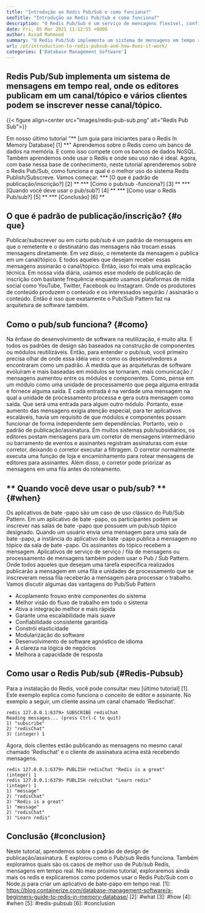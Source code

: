 ```yaml
---
title: "Introdução ao Redis Pub/Sub e como funciona?" 
seoTitle: "Introdução ao Redis Pub/Sub e como funciona?" 
description: "O Redis Pub/Sub é um serviço de mensagens flexível, confiável e em tempo real para aplicativos independentes para publicar e assinar eventos assíncronos." 
date: Fri, 05 Mar 2021 11:12:55 +0000
author: Assad Mahmood
summary: "O Redis Pub/Sub implementa um sistema de mensagens em tempo real, onde os editores publicam em um canal/tópico e vários clientes podem se inscrever nesse canal/tópico." 
url: /pt/introduction-to-redis-pubsub-and-how-does-it-work/
categories: ['Database Management Software']
---
```


## Redis Pub/Sub implementa um sistema de mensagens em tempo real, onde os editores publicam em um canal/tópico e vários clientes podem se inscrever nesse canal/tópico.

{{< figure align=center src="images/redis-pub-sub.png" alt="Redis Pub Sub">}}

Em nosso último tutorial "** [um guia para iniciantes para o Redis In Memory Database] [1] **" Aprendemos sobre o Redis como um banco de dados na memória. E como isso compete com os bancos de dados NoSQL. Também aprendemos onde usar o Redis e onde seu uso não é ideal. Agora, com base nessa base de conhecimento, neste tutorial aprenderemos sobre o Redis Pub/Sub, como funciona e qual é o melhor uso do sistema Redis Publish/Subscreve. Vamos começar.
  *** [O que é padrão de publicação/inscrição?] [2] **
  *** [Como o pub/sub -funciona?] [3] **
  *** [Quando você deve usar o pub/sub?] [4] **
  *** [Como usar o Redis Pub/sub?] [5] **
  *** [Conclusão] [6] **

## O que é padrão de publicação/inscrição? {#o que}
Publicar/subscrever ou em curto pub/sub é um padrão de mensagens em que o remetente e o destinatário das mensagens não trocam essas mensagens diretamente. Em vez disso, o remetente da mensagem o publica em um canal/tópico. E todos aqueles que desejam receber essas mensagens assinarão o canal/tópico. Então, isso foi mais uma explicação técnica. Em nossa vida diária, usamos esse modelo de publicação de inscrição com bastante frequência enquanto usamos plataformas de mídia social como YouTube, Twitter, Facebook ou Instagram. Onde os produtores de conteúdo produzem o conteúdo e os interessados ​​seguirão / assinarão o conteúdo. Então é isso que exatamente o Pub/Sub Pattern faz na arquitetura de software também.

## Como o pub/sub funciona? {#como}
Na ênfase do desenvolvimento de software na reutilização, é muito alta. E todos os padrões de design são baseados na construção de componentes ou módulos reutilizáveis. Então, para entender o pub/sub, você primeiro precisa olhar de onde essa idéia veio e como os desenvolvedores a encontraram como um padrão.
À medida que as arquiteturas de software evoluíram e mais baseadas em módulos se tornaram, mais comunicação / mensagens aumentou entre os módulos e componentes. Como, pense em um módulo como uma unidade de processamento que pega alguma entrada e fornece alguma saída. E cada entrada é na verdade uma mensagem na qual a unidade de processamento processa e gera outra mensagem como saída. Que será uma entrada para algum outro módulo. Portanto, esse aumento das mensagens exigia atenção especial, para ter aplicativos escaláveis, havia um requisito de que módulos e componentes possam funcionar de forma independente sem dependências. Portanto, veio o padrão de publicação/assinatura.
Em muitos sistemas pub/subsidiários, os editores postam mensagens para um corretor de mensagens intermediário ou barramento de eventos e assinantes registram assinaturas com esse corretor, deixando o corretor executar a filtragem. O corretor normalmente executa uma função de loja e encaminhamento para rotear mensagens de editores para assinantes. Além disso, o corretor pode priorizar as mensagens em uma fila antes do roteamento.

## ** Quando você deve usar o pub/sub? ** {#when}
Os aplicativos de bate -papo são um caso de uso clássico do Pub/Sub Pattern. Em um aplicativo de bate -papo, os participantes podem se inscrever nas salas de bate -papo que possuem um pub/sub tópico designado. Quando um usuário envia uma mensagem para uma sala de bate -papo, a instância do aplicativo de bate -papo publica a mensagem no tópico da sala de bate -papo. Os assinantes do tópico recebem a mensagem.
Aplicativos de serviço de serviço / fila de mensagens ou processamento de mensagens também podem usar o Pub / Sub Pattern. Onde todos aqueles que desejam uma tarefa específica realizados publicarão a mensagem em uma fila e unidades de processamento que se inscreveram nessa fila receberão a mensagem para processar o trabalho.
Vamos discutir algumas das vantagens do Pub/Sub Pattern
  * Acoplamento frouxo entre componentes do sistema
  * Melhor visão do fluxo de trabalho em todo o sistema
  * Ativa a integração melhor e mais rápida
  * Garante uma escalabilidade mais suave
  * Confiabilidade consistente garantida
  * Constrói elasticidade
  * Modularização do software
  * Desenvolvimento de software agnóstico de idioma
  * A clareza na lógica de negócios
  * Melhora a capacidade de resposta

## Como usar o Redis Pub/sub {#Redis-Pubsub}
Para a instalação do Redis, você pode consultar meu [último tutorial] [1]. Este exemplo explica como funciona o conceito de editor e assinante. No exemplo a seguir, um cliente assina um canal chamado 'Redischat'.
```
redis 127.0.0.1:6379> SUBSCRIBE redisChat  
Reading messages... (press Ctrl-C to quit) 
1) "subscribe" 
2) "redisChat" 
3) (integer) 1 
```
Agora, dois clientes estão publicando as mensagens no mesmo canal chamado 'Redischat' e o cliente de assinatura acima está recebendo mensagens.
```
redis 127.0.0.1:6379> PUBLISH redisChat "Redis is a great"  
(integer) 1  
redis 127.0.0.1:6379> PUBLISH redisChat "Learn redis"  
(integer) 1   
1) "message" 
2) "redisChat" 
3) "Redis is a great" 
1) "message" 
2) "redisChat" 
3) "Learn redis" 

```

## Conclusão {#conclusion}
Neste tutorial, aprendemos sobre o padrão de design de publicação/assinatura. E explorou como o Pub/sub Redis funciona. Também exploramos quais são os casos de melhor uso de Pub/sub Redis, mensagens em tempo real. No meu próximo tutorial, exploraremos ainda mais os redis e explicaremos como podemos usar o Redis Pub/Sub com o Node.js para criar um aplicativo de bate-papo em tempo real.
[1]: https://blog.containerize.com/database-management-software/a-beginners-guide-to-redis-in-memory-database/
[2]: #what
[3]: #how
[4]: #when
[5]: #redis-pubsub
[6]: #conclusion
